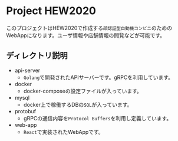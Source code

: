  # Project HEW2020
 このプロジェクトはHEW2020で作成する`顔認証型自動機コンビニ`のためのWebAppになります。ユーザ情報や店舗情報の閲覧などが可能です。

 ## ディレクトリ説明
 - api-server
    - `Golang`で開発されたAPIサーバーです。gRPCを利用しています。
- docker 
    - docker-composeの設定ファイルが入っています。
- mysql
    - docker上で稼働するDBの`SQL`が入っています。
- protobuf
    - gRPCの通信内容を`Protocol Buffers`を利用し定義しています。
- web-app
    - `React`で実装されたWebAppです。

